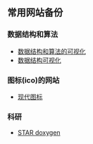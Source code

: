 ## 常用网站备份

### 数据结构和算法
* [数据结构和算法的可视化](https://visualgo.net/en)
* [数据结构可视化](https://www.cs.usfca.edu/~galles/visualization/Algorithms.html)

### 图标(ico)的网站
* [现代图标](http://ico.58pic.com/)

### 科研
* [STAR doxygen](https://www.star.bnl.gov/webdata/dox/html/index.html)
